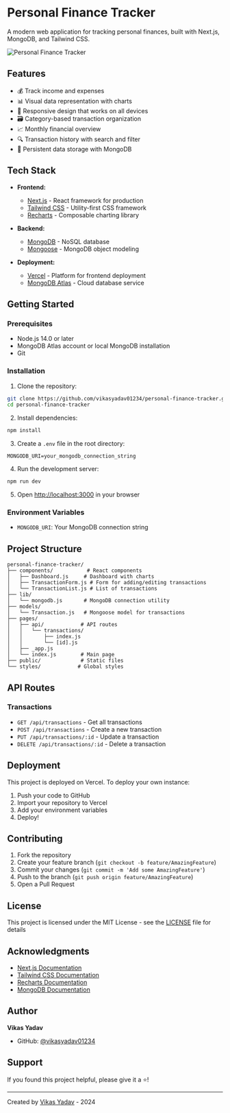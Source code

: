 # Personal Finance Tracker

A modern web application for tracking personal finances, built with Next.js, MongoDB, and Tailwind CSS.

![Personal Finance Tracker](https://raw.githubusercontent.com/vikasyadav01234/personal-finance-tracker/main/public/screenshot.png)

## Features

- 💰 Track income and expenses
- 📊 Visual data representation with charts
- 📱 Responsive design that works on all devices
- 🗃️ Category-based transaction organization
- 📈 Monthly financial overview
- 🔍 Transaction history with search and filter
- 💾 Persistent data storage with MongoDB

## Tech Stack

- **Frontend:**
  - [Next.js](https://nextjs.org/) - React framework for production
  - [Tailwind CSS](https://tailwindcss.com/) - Utility-first CSS framework
  - [Recharts](https://recharts.org/) - Composable charting library

- **Backend:**
  - [MongoDB](https://www.mongodb.com/) - NoSQL database
  - [Mongoose](https://mongoosejs.com/) - MongoDB object modeling

- **Deployment:**
  - [Vercel](https://vercel.com/) - Platform for frontend deployment
  - [MongoDB Atlas](https://www.mongodb.com/cloud/atlas) - Cloud database service

## Getting Started

### Prerequisites

- Node.js 14.0 or later
- MongoDB Atlas account or local MongoDB installation
- Git

### Installation

1. Clone the repository:
```bash
git clone https://github.com/vikasyadav01234/personal-finance-tracker.git
cd personal-finance-tracker
```

2. Install dependencies:
```bash
npm install
```

3. Create a `.env` file in the root directory:
```env
MONGODB_URI=your_mongodb_connection_string
```

4. Run the development server:
```bash
npm run dev
```

5. Open [http://localhost:3000](http://localhost:3000) in your browser

### Environment Variables

- `MONGODB_URI`: Your MongoDB connection string

## Project Structure

```
personal-finance-tracker/
├── components/           # React components
│   ├── Dashboard.js     # Dashboard with charts
│   ├── TransactionForm.js # Form for adding/editing transactions
│   └── TransactionList.js # List of transactions
├── lib/
│   └── mongodb.js       # MongoDB connection utility
├── models/
│   └── Transaction.js   # Mongoose model for transactions
├── pages/
│   ├── api/            # API routes
│   │   └── transactions/
│   │       ├── index.js
│   │       └── [id].js
│   ├── _app.js
│   └── index.js        # Main page
├── public/             # Static files
└── styles/            # Global styles
```

## API Routes

### Transactions

- `GET /api/transactions` - Get all transactions
- `POST /api/transactions` - Create a new transaction
- `PUT /api/transactions/:id` - Update a transaction
- `DELETE /api/transactions/:id` - Delete a transaction

## Deployment

This project is deployed on Vercel. To deploy your own instance:

1. Push your code to GitHub
2. Import your repository to Vercel
3. Add your environment variables
4. Deploy!

## Contributing

1. Fork the repository
2. Create your feature branch (`git checkout -b feature/AmazingFeature`)
3. Commit your changes (`git commit -m 'Add some AmazingFeature'`)
4. Push to the branch (`git push origin feature/AmazingFeature`)
5. Open a Pull Request

## License

This project is licensed under the MIT License - see the [LICENSE](LICENSE) file for details

## Acknowledgments

- [Next.js Documentation](https://nextjs.org/docs)
- [Tailwind CSS Documentation](https://tailwindcss.com/docs)
- [Recharts Documentation](https://recharts.org/en-US/)
- [MongoDB Documentation](https://docs.mongodb.com/)

## Author

**Vikas Yadav**
- GitHub: [@vikasyadav01234](https://github.com/vikasyadav01234)

## Support

If you found this project helpful, please give it a ⭐️!

---

Created by [Vikas Yadav](https://github.com/vikasyadav01234) - 2024